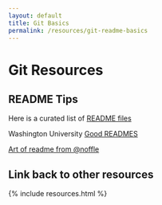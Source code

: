 ```yaml
---
layout: default
title: Git Basics
permalink: /resources/git-readme-basics
---
```

# Git Resources

## README Tips

Here is a curated list of [README files](https://github.com/matiassingers/awesome-readme)

Washington University [Good READMES](https://courses.cs.washington.edu/courses/cse326/02wi/homework/hw5/good-readmes.html)

[Art of readme from @noffle](https://github.com/noffle/art-of-readme)

## Link back to other resources
{% include resources.html %}